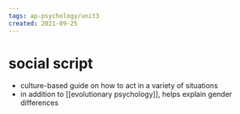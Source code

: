```yaml
---
tags: ap-psychology/unit3 
created: 2021-09-25
---
```


# social script

- culture-based guide on how to act in a variety of situations
- in addition to [[evolutionary psychology]], helps explain gender differences 
